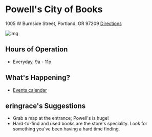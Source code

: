 # Powell's City of Books
1005 W Burnside Street, Portland, OR 97209 [Directions](https://www.google.com/maps/dir/Portland,+Oregon/Powell's+City+of+Books,+1005+W+Burnside+St,+Portland,+OR+97209/@45.5252593,-122.6837609,16z/data=!3m1!4b1!4m13!4m12!1m5!1m1!1s0x54950b0b7da97427:0x1c36b9e6f6d18591!2m2!1d-122.6764816!2d45.5230622!1m5!1m1!1s0x54950a03b7b42a07:0x60d8820872cc912f!2m2!1d-122.6813542!2d45.5230957)

![img](http://www.powells.com/portals/0/images/locations-burnside-2015.jpg)

## Hours of Operation
- Everyday, 9a - 11p

## What's Happening?
- [Events calendar](http://www.powells.com/calendar)

## eringrace's Suggestions
- Grab a map at the entrance; Powell's is huge!
- Hard-to-find and used books are the store's speciality. Look for something you've been having a hard time finding.